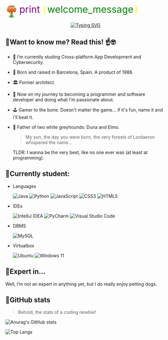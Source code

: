 <p>
  <img src="/images/Darwinregplisss.webp" width="40" height="40" style="vertical-align: middle;">
  <span style="color: purple; font-size: 30px;">print </span>
  <span style="color: yellow; font-size: 30px;">(</span>
  <span style="color: green; font-size: 30px;">welcome_message</span>
  <span style="color: yellow; font-size: 30px;">)</span>
</p>


<p align="center">
    <a href="https://git.io/typing-svg"><img src="https://readme-typing-svg.demolab.com?font=Fira+Code&size=40&duration=3000&pause=1000&color=15C50D&width=435&lines=!Hola+Mundo!;Kenneth's+here!+" alt="Typing SVG" /></a>
</p>



## 📌Want to know me? Read this! ☝️🤓

- 📜 I’m currently studing Cross-platform App Development and Cybersecurity.
- 🌱 Born and raised in Barcelona, Spain. A product of 1988.
- 🏛️ Former architect.
- 💾 Now on my journey to becoming a programmer and software developer and doing what I'm passionate about.
- 🕹️ Gamer to the bone. Doesn't matter the game... if it's fun, name it and i'll beat it.
- 🐾 Father of two white greyhounds: Duna and Elmo.

    > My son, the day you were born, the very forests of Lordaeron whispered the name...
    
    TLDR: I wanna be the very best, like no one ever was (at least at programming).

## 📌Currently student:

- Languages

    ![Java](https://img.shields.io/badge/java-%23ED8B00.svg?style=for-the-badge&logo=openjdk&logoColor=white) ![Python](https://img.shields.io/badge/python-3670A0?style=for-the-badge&logo=python&logoColor=ffdd54) ![JavaScript](https://img.shields.io/badge/javascript-%23323330.svg?style=for-the-badge&logo=javascript&logoColor=%23F7DF1E) ![CSS3](https://img.shields.io/badge/css3-%231572B6.svg?style=for-the-badge&logo=css3&logoColor=white) ![HTML5](https://img.shields.io/badge/html5-%23E34F26.svg?style=for-the-badge&logo=html5&logoColor=white) 

- IDEs

    ![IntelliJ IDEA](https://img.shields.io/badge/IntelliJIDEA-000000.svg?style=for-the-badge&logo=intellij-idea&logoColor=white) ![PyCharm](https://img.shields.io/badge/pycharm-143?style=for-the-badge&logo=pycharm&logoColor=black&color=black&labelColor=green) ![Visual Studio Code](https://img.shields.io/badge/Visual%20Studio%20Code-0078d7.svg?style=for-the-badge&logo=visual-studio-code&logoColor=white)

- DBMS

    ![MySQL](https://img.shields.io/badge/mysql-4479A1.svg?style=for-the-badge&logo=mysql&logoColor=white)

- Virtualbox

    ![Ubuntu](https://img.shields.io/badge/Ubuntu-E95420?style=for-the-badge&logo=ubuntu&logoColor=white) ![Windows 11](https://img.shields.io/badge/Windows%2011-%230079d5.svg?style=for-the-badge&logo=Windows%2011&logoColor=white)


## 📌Expert in...
Well, I’m not an expert in anything yet, but I do really enjoy petting dogs.

## 📌GitHub stats
> Behold, the stats of a coding newbie!


![Anurag's GitHub stats](https://github-readme-stats.vercel.app/api?username=KennethAlAr)

![Top Langs](https://github-readme-stats.vercel.app/api/top-langs/?username=KennethAlAr&layout=compact)